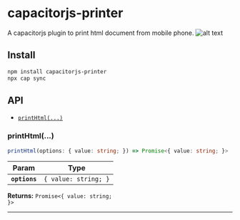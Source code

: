 # capacitorjs-printer

A capacitorjs plugin to print html document from mobile phone.
![alt text](https://github.com/SofttlOfficial/capacitorjs-printer/blob/main/images/image.jpg?raw=true)

## Install

```bash
npm install capacitorjs-printer
npx cap sync
```

## API

<docgen-index>

* [`printHtml(...)`](#printhtml)

</docgen-index>

<docgen-api>
<!--Update the source file JSDoc comments and rerun docgen to update the docs below-->

### printHtml(...)

```typescript
printHtml(options: { value: string; }) => Promise<{ value: string; }>
```

| Param         | Type                            |
| ------------- | ------------------------------- |
| **`options`** | <code>{ value: string; }</code> |

**Returns:** <code>Promise&lt;{ value: string; }&gt;</code>

--------------------

</docgen-api>
